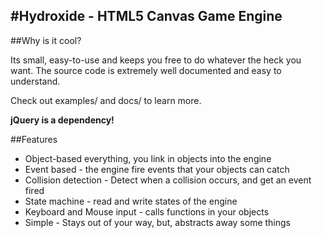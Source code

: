 #Hydroxide - HTML5 Canvas Game Engine
---

##Why is it cool?

Its small, easy-to-use and keeps you free to do whatever the heck you want.
The source code is extremely well documented and easy to understand.

Check out examples/ and docs/ to learn more.

**jQuery is a dependency!**

##Features

* Object-based everything, you link in objects into the engine
* Event based - the engine fire events that your objects can catch
* Collision detection - Detect when a collision occurs, and get an event fired
* State machine - read and write states of the engine
* Keyboard and Mouse input - calls functions in your objects
* Simple - Stays out of your way, but, abstracts away some things
